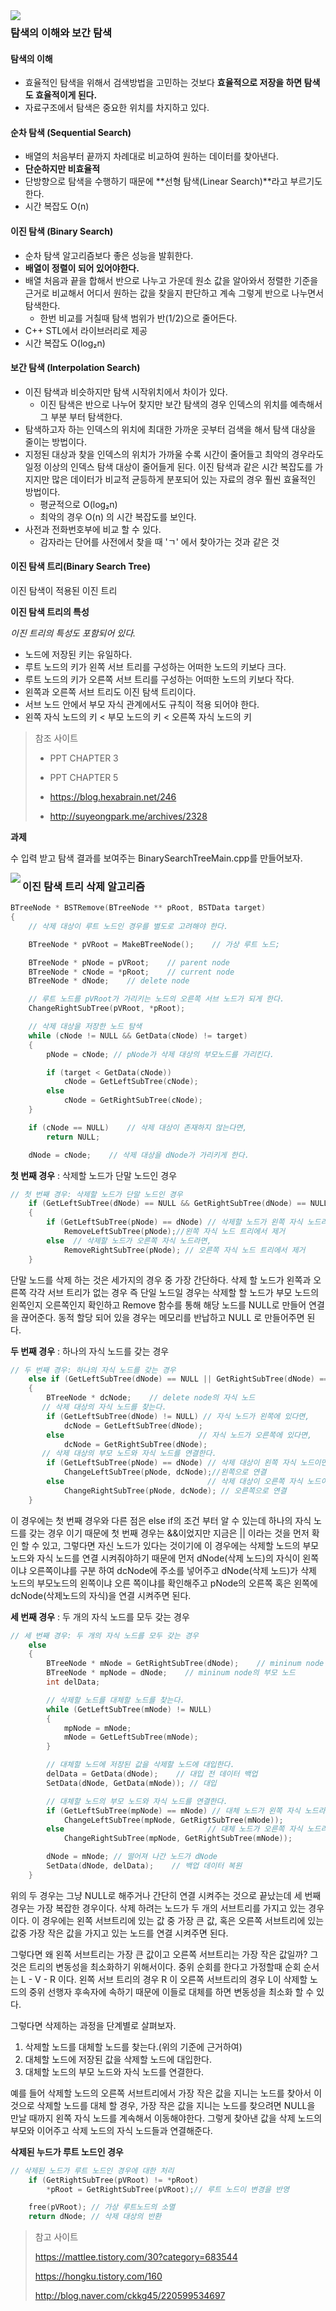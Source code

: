<img src="https://img.shields.io/badge/Update-20.02.12-blue" align = "left">

### 탐색의 이해와 보간 탐색

#### **탐색의 이해**

- 효율적인 탐색을 위해서 검색방법을 고민하는 것보다 **효율적으로 저장을 하면 탐색도 효율적이게 된다.**
- 자료구조에서 탐색은 중요한 위치를 차지하고 있다.

#### 순차 탐색 (Sequential Search)

- 배열의 처음부터 끝까지 차례대로 비교하여 원하는 데이터를 찾아낸다.
- **단순하지만 비효율적**
- 단방향으로 탐색을 수행하기 때문에 **선형 탐색(Linear Search)**라고 부르기도 한다.
- 시간 복잡도 O(n)

#### 이진 탐색  (Binary Search)

- 순차 탐색 알고리즘보다 좋은 성능을 발휘한다.
- **배열이 정렬이 되어 있어야한다.**
- 배열 처음과 끝을 합해서 반으로 나누고 가운데 원소 값을 알아와서 정렬한 기준을 근거로 비교해서 어디서 원하는 값을 찾을지 판단하고 계속 그렇게 반으로 나누면서 탐색한다.
  - 한번 비교를 거칠때 탐색 범위가 반(1/2)으로 줄어든다.
- C++ STL에서 라이브러리로 제공
- 시간 복잡도 O(log₂n)

#### **보간 탐색** (Interpolation Search)

- 이진 탐색과 비슷하지만 탐색 시작위치에서 차이가 있다.
  - 이진 탐색은 반으로 나누어 찾지만 보간 탐색의 경우 인덱스의 위치를 예측해서 그 부분 부터 탐색한다.
- 탐색하고자 하는 인덱스의 위치에 최대한 가까운 곳부터 검색을 해서 탐색 대상을 줄이는 방법이다.
- 지정된 대상과 찾을 인덱스의 위치가 가까울 수록 시간이 줄어들고 최악의 경우라도 일정 이상의 인덱스 탐색 대상이 줄어들게 된다. 이진 탐색과 같은 시간 복잡도를 가지지만 많은 데이터가 비교적 균등하게 분포되어 있는 자료의 경우 훨씬 효율적인 방법이다.
  - 평균적으로 O(log₂n)
  - 최악의 경우 O(n) 의 시간 복잡도를 보인다.
- 사전과 전화번호부에 비교 할 수 있다.
  - 감자라는 단어를 사전에서 찾을 때 'ㄱ' 에서 찾아가는 것과 같은 것

#### 이진 탐색 트리(Binary Search Tree)

이진 탐색이 적용된 이진 트리

**이진 탐색 트리의 특성**

*이진 트리의 특성도 포함되어 있다.*

- 노드에 저장된 키는 유일하다.
- 루트 노드의 키가 왼쪽 서브 트리를 구성하는 어떠한 노드의 키보다 크다.
- 루트 노드의 키가 오른쪽 서브 트리를 구성하는 어떠한 노드의 키보다 작다.
- 왼쪽과 오른쪽 서브 트리도 이진 탐색 트리이다.
- 서브 노드 안에서 부모 자식 관계에서도 규칙이 적용 되어야 한다.
- 왼쪽 자식 노드의 키 < 부모 노드의 키 < 오른쪽 자식 노드의 키

> 참조 사이트
>
> - PPT CHAPTER 3
> - PPT CHAPTER 5
>
> - https://blog.hexabrain.net/246
> - http://suyeongpark.me/archives/2328

**과제**

수 입력 받고 탐색 결과를 보여주는 BinarySearchTreeMain.cpp를 만들어보자.



<img src="https://img.shields.io/badge/Update-20.02.13-blue" align = "left">

### 이진 탐색 트리 삭제 알고리즘

```c
BTreeNode * BSTRemove(BTreeNode ** pRoot, BSTData target)
{
	// 삭제 대상이 루트 노드인 경우를 별도로 고려해야 한다.

	BTreeNode * pVRoot = MakeBTreeNode();    // 가상 루트 노드;

	BTreeNode * pNode = pVRoot;    // parent node
	BTreeNode * cNode = *pRoot;    // current node
	BTreeNode * dNode;    // delete node

	// 루트 노드를 pVRoot가 가리키는 노드의 오른쪽 서브 노드가 되게 한다.
	ChangeRightSubTree(pVRoot, *pRoot);

	// 삭제 대상을 저장한 노드 탐색
	while (cNode != NULL && GetData(cNode) != target)
	{
		pNode = cNode; // pNode가 삭제 대상의 부모노드를 가리킨다.

		if (target < GetData(cNode))
			cNode = GetLeftSubTree(cNode);
		else
			cNode = GetRightSubTree(cNode);
	}

	if (cNode == NULL)    // 삭제 대상이 존재하지 않는다면,
		return NULL;

	dNode = cNode;    // 삭제 대상을 dNode가 가리키게 한다.

```

**첫 번째 경우** : 삭제할 노드가 단말 노드인 경우

```C
// 첫 번째 경우: 삭제할 노드가 단말 노드인 경우
	if (GetLeftSubTree(dNode) == NULL && GetRightSubTree(dNode) == NULL)
	{
		if (GetLeftSubTree(pNode) == dNode) // 삭제할 노드가 왼쪽 자식 노드라면,
			RemoveLeftSubTree(pNode);//왼쪽 자식 노드 트리에서 제거
		else  // 삭제할 노드가 오른쪽 자식 노드라면,
			RemoveRightSubTree(pNode); // 오른쪽 자식 노드 트리에서 제거
	}
```

단말 노드를 삭제 하는 것은 세가지의 경우 중 가장 간단하다. 삭제 할 노드가 왼쪽과 오른쪽 각각 서브 트리가 없는 경우 즉 단일 노드일 경우는 삭제할 할 노드가 부모 노드의 왼쪽인지 오른쪽인지 확인하고  Remove 함수를 통해 해당 노드를  NULL로 만들어 연결을 끊어준다. 동적 할당 되어 있을 경우는 메모리를 반납하고 NULL 로 만들어주면 된다.



**두 번째 경우** : 하나의 자식 노드를 갖는 경우

```c
// 두 번째 경우: 하나의 자식 노드를 갖는 경우
	else if (GetLeftSubTree(dNode) == NULL || GetRightSubTree(dNode) == NULL)
	{
		BTreeNode * dcNode;    // delete node의 자식 노드
       // 삭제 대상의 자식 노드를 찾는다.
		if (GetLeftSubTree(dNode) != NULL) // 자식 노드가 왼쪽에 있다면,
			dcNode = GetLeftSubTree(dNode);
		else                              // 자식 노드가 오른쪽에 있다면,
			dcNode = GetRightSubTree(dNode);
       // 삭제 대상의 부모 노드와 자식 노드를 연결한다.
		if (GetLeftSubTree(pNode) == dNode) // 삭제 대상이 왼쪽 자식 노드이면,
			ChangeLeftSubTree(pNode, dcNode);//왼쪽으로 연결
		else                                // 삭제 대상이 오른쪽 자식 노드이면,
			ChangeRightSubTree(pNode, dcNode); // 오른쪽으로 연결
	}
```

이 경우에는 첫 번째 경우와 다른 점은 else if의 조건 부터 알 수 있는데 하나의 자식 노드를 갖는 경우 이기 때문에 첫 번째 경우는 &&이었지만 지금은 || 이라는 것을 먼저 확인 할 수 있고, 그렇다면 자신 노드가 있다는 것이기에 이 경우에는 삭제할 노드의 부모 노드와 자식 노드를 연결 시켜줘야하기 때문에 먼저 dNode(삭제 노드)의 자식이 왼쪽이냐 오른쪽이냐를 구분 하여 dcNode에 주소를 넣어주고 dNode(삭제 노드)가 삭제 노드의 부모노드의 왼쪽이냐 오른 쪽이냐를 확인해주고  pNode의 오른쪽 혹은 왼쪽에 dcNode(삭제노드의 자식)을 연결 시켜주면 된다.                                                                                                                                                                                                                                                                                                                                                                                                                                                                                                                                                                                                                                                              

**세 번째 경우** : 두 개의 자식 노드를 모두 갖는 경우

```c
// 세 번째 경우: 두 개의 자식 노드를 모두 갖는 경우
	else
	{
		BTreeNode * mNode = GetRightSubTree(dNode);    // mininum node
		BTreeNode * mpNode = dNode;    // mininum node의 부모 노드
		int delData;

		// 삭제할 노드를 대체할 노드를 찾는다.
		while (GetLeftSubTree(mNode) != NULL)
		{
			mpNode = mNode;
			mNode = GetLeftSubTree(mNode);
		}

		// 대체할 노드에 저장된 값을 삭제할 노드에 대입한다.
		delData = GetData(dNode);    // 대입 전 데이터 백업
		SetData(dNode, GetData(mNode)); // 대입

		// 대체할 노드의 부모 노드와 자식 노드를 연결한다.
		if (GetLeftSubTree(mpNode) == mNode) // 대체 노드가 왼쪽 자식 노드라면,
			ChangeLeftSubTree(mpNode, GetRigtSubTree(mNode));
		else                                // 대체 노드가 오른쪽 자식 노드라면,
			ChangeRightSubTree(mpNode, GetRightSubTree(mNode));

		dNode = mNode; // 떨어져 나간 노드가 dNode
		SetData(dNode, delData);    // 백업 데이터 복원
	}
```

위의 두 경우는 그냥 NULL로 해주거나 간단히 연결 시켜주는 것으로 끝났는데 세 번째 경우는 가장 복잡한 경우이다. 삭제 하려는 노드가 두 개의 서브트리를 가지고 있는 경우 이다. 이 경우에는 왼쪽 서브트리에 있는 값 중 가장 큰 값, 혹은 오른쪽 서브트리에 있는 값중 가장 작은 값을 가지고 있는 노드를 연결 시켜주면 된다.

그렇다면 왜 왼쪽 서브트리는 가장 큰 값이고 오른쪽 서브트리는 가장 작은 값일까? 그것은 트리의 변동성을 최소화하기 위해서이다. 중위 순회를 한다고 가정할때 순회 순서는 L - V - R 이다. 왼쪽 서브 트리의 경우 R 이 오른쪽 서브트리의 경우  L이 삭제할 노드의 중위 선행자 후속자에 속하기 때문에 이들로 대체를 하면 변동성을 최소화 할 수 있다.

 그렇다면 삭제하는 과정을 단계별로 살펴보자.

1. 삭제할 노드를 대체할 노드를 찾는다.(위의 기준에 근거하여)
2. 대체할 노드에 저장된 값을 삭제할 노드에 대입한다.
3. 대체할 노드의 부모 노드와 자식 노드를 연결한다.

예를 들어 삭제할 노드의 오른쪽 서브트리에서 가장 작은 값을 지니는 노드를 찾아서 이것으로 삭제할 노드를 대체 할 경우, 가장 작은 값을 지니는 노드를 찾으려면 NULL을 만날 때까지 왼쪽 자식 노드를 계속해서 이동해야한다. 그렇게 찾아낸 값을 삭제 노드의 부모와 이어주고 삭제 노드의 자식 노드들과 연결해준다.

**삭제된 누드가 루트 노드인 경우**

```c
// 삭제된 노드가 루트 노드인 경우에 대한 처리
	if (GetRightSubTree(pVRoot) != *pRoot)
		*pRoot = GetRightSubTree(pVRoot);// 루트 노드이 변경을 반영

	free(pVRoot); // 가상 루트노드의 소멸
	return dNode; // 삭제 대상의 반환
```



> 참고 사이트
>
> https://mattlee.tistory.com/30?category=683544
>
> https://hongku.tistory.com/160
>
> http://blog.naver.com/ckkg45/220599534697
